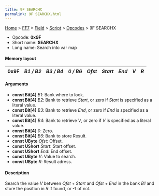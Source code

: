 ```yaml
---
title: 9F SEARCHX
permalink: 9F SEARCHX.html
---
```


[Home](../../../../Main%20Page.md) > [FF7](../../../../FF7.md) > [Field](../../../Field.md) > [Script](../../Script.md) > [Opcodes](../Opcodes.md) > 9F SEARCHX

-   Opcode: **0x9F**
-   Short name: **SEARCHX**
-   Long name: Search into var map

#### Memory layout

| 0x9F | *B1 / B2* | *B3 / B4* | *0 / B6* | *Ofst* | *Start* | *End* | *V* | *R* |
|------|-----------|-----------|----------|--------|---------|-------|-----|-----|

#### Arguments

-   **const Bit\[4\]** *B1*: Bank where to look.
-   **const Bit\[4\]** *B2*: Bank to retrieve *Start*, or zero if
    *Start* is specified as a literal value.
-   **const Bit\[4\]** *B3*: Bank to retrieve *End*, or zero if *End* is
    specified as a literal value.
-   **const Bit\[4\]** *B4*: Bank to retrieve *V*, or zero if *V* is
    specified as a literal value.
-   **const Bit\[4\]** *0*: Zero.
-   **const Bit\[4\]** *B6*: Bank to store Result.
-   **const UByte** *Ofst*: Offset.
-   **const UShort** *Start*: Start offset.
-   **const UShort** *End*: End offset.
-   **const UByte** *V*: Value to search.
-   **const UByte** *R*: Result adress.

#### Description

Search the value *V* between *Ofst* + *Start* and *Ofst* + *End* in the
bank *B1* and store the position in *R* if found, or -1 of not.
